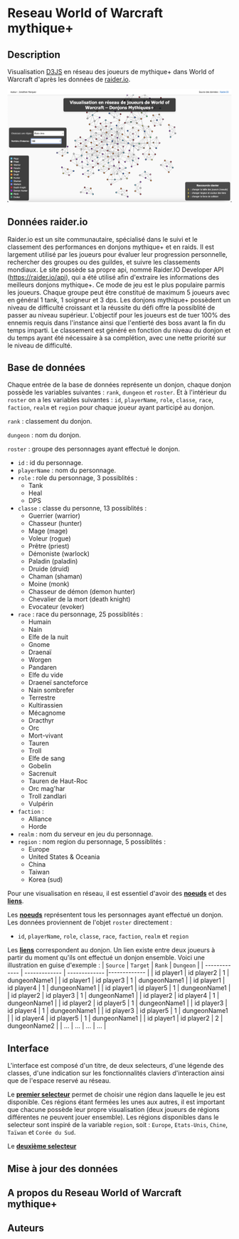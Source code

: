 # Reseau World of Warcraft mythique+

## Description
Visualisation [D3JS](https://d3js.org/) en réseau des joueurs de mythique+ dans World of Warcraft d'après les données de [raider.io](https://raider.io).

![Dashboard view](/figures/dash1.png)

## Données raider.io
Raider.io est un site communautaire, spécialisé dans le suivi et le classement des performances en donjons mythique+ et en raids. Il est largement utilisé par les joueurs pour évaluer leur progression personnelle, rechercher des groupes ou des guildes, et suivre les classements mondiaux. Le site possède sa propre api, nommé Raider.IO Developer API (https://raider.io/api), qui a été utilisé afin d'extraire les informations des meilleurs donjons mythique+. Ce mode de jeu est le plus populaire parmis les joueurs. Chaque groupe peut être constitué de maximum 5 joueurs avec en général 1 tank, 1 soigneur et 3 dps. Les donjons mythique+ possèdent un niveau de difficulté croissant et la réussite du défi offre la possiblité de passer au niveau supérieur. L'objectif pour les joueurs est de tuer 100% des ennemis requis dans l'instance ainsi que l'entierté des boss avant la fin du temps imparti. Le classement est généré en fonction du niveau du donjon et du temps ayant été nécessaire à sa complétion, avec une nette priorité sur le niveau de difficulté.

## Base de données
Chaque entrée de la base de données représente un donjon, chaque donjon possède les variables suivantes : `rank`, `dungeon` et `roster`. Et à l'intérieur du `roster` on a les variables suivantes : `id`, `playerName`, `role`, `classe`, `race`, `faction`, `realm` et `region` pour chaque joueur ayant participé au donjon.

`rank` : classement du donjon.

`dungeon` : nom du donjon.

`roster` : groupe des personnages ayant effectué le donjon.
- `id` : id du personnage.
- `playerName` : nom du personnage.
- `role` : role du personnage, 3 possiblités :
  - Tank
  - Heal
  - DPS
- `classe` : classe du personne, 13 possiblités :
  - Guerrier (warrior)
  - Chasseur (hunter)
  - Mage (mage)
  - Voleur (rogue)
  - Prêtre (priest)
  - Démoniste (warlock)
  - Paladin (paladin)
  - Druide (druid)
  - Chaman (shaman)
  - Moine (monk)
  - Chasseur de démon (demon hunter)
  - Chevalier de la mort (death knight)
  - Evocateur (evoker)
- `race` : race du personnage, 25 possiblités :
  - Humain
  - Nain
  - Elfe de la nuit
  - Gnome
  - Draenaï
  - Worgen
  - Pandaren
  - Elfe du vide
  - Draeneï sancteforce
  - Nain sombrefer
  - Terrestre
  - Kultirassien
  - Mécagnome
  - Dracthyr
  - Orc
  - Mort-vivant
  - Tauren
  - Troll
  - Elfe de sang
  - Gobelin
  - Sacrenuit
  - Tauren de Haut-Roc
  - Orc mag'har
  - Troll zandlari
  - Vulpérin
- `faction` :
  - Alliance
  - Horde
- `realm` : nom du serveur en jeu du personnage.
- `region` : nom region du personnage, 5 possiblités :
  - Europe
  - United States & Oceania
  - China
  - Taiwan
  - Korea (sud)

Pour une visualisation en réseau, il est essentiel d'avoir des <ins>**noeuds**</ins> et des <ins>**liens**</ins>. 

Les <ins>**noeuds**</ins> représentent tous les personnages ayant effectué un donjon. Les données proviennent de l'objet `roster` directement :
- `id`, `playerName`, `role`, `classe`, `race`, `faction`, `realm` et `region`

Les <ins>**liens**</ins> correspondent au donjon. Un lien existe entre deux joueurs à partir du moment qu'ils ont effectué un donjon ensemble. Voici une illustration en guise d'exemple :
| `Source`  | `Target` | `Rank` | `Dungeon` |
| ------------- | ------------- | ------------- |------------- |
| id player1  | id player2  | 1  | dungeonName1 |
| id player1  | id player3  | 1  | dungeonName1 |
| id player1  | id player4  | 1  | dungeonName1 |
| id player1  | id player5  | 1  | dungeonName1 |
| id player2  | id player3  | 1  | dungeonName1 |
| id player2  | id player4  | 1  | dungeonName1 |
| id player2  | id player5  | 1  | dungeonName1 |
| id player3  | id player4  | 1  | dungeonName1 |
| id player3  | id player5  | 1  | dungeonName1 |
| id player4  | id player5  | 1  | dungeonName1 |
| id player1  | id player2  | 2  | dungeonName2 |
| ...  | ...  | ...  | ... |

## Interface

L'interface est composé d'un titre, de deux selecteurs, d'une légende des classes, d'une indication sur les fonctionnalités claviers d'interaction ainsi que de l'espace reservé au réseau.

Le <ins>**premier selecteur**</ins> permet de choisir une région dans laquelle le jeu est disponible. Ces régions étant fermées les unes aux autres, il est important que chacune possède leur propre visualisation (deux joueurs de régions différentes ne peuvent jouer ensemble). Les régions disponibles dans le selecteur sont inspiré de la variable `region`, soit : `Europe`, `Etats-Unis`, `Chine`, `Taïwan` et `Corée du Sud`.

Le <ins>**deuxième selecteur**</ins>

## Mise à jour des données

## A propos du Reseau World of Warcraft mythique+

## Auteurs
